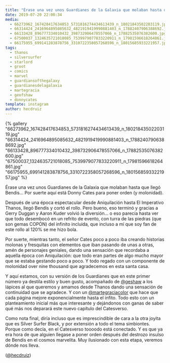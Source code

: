 ```yaml
---
title: "Érase una vez unos Guardianes de la Galaxia que molaban hasta que llegó Bendis... Por suerte aquí está Donny Cates para poner orden (y molonidad)"
date: 2019-07-20 22:00:34
media: 
  - 66273962_167428417634853_5731816274434613439_n_18021843502203119.jpg
  - 66314424_2416964895085632_4821919419990881403_n_17882407906388692.jpg
  - 66133428_896777334010432_398732906478557066_n_17882535076382600.jpg
  - 67500037_1324635721018085_7539979077833220911_n_17981596618264861.jpg
  - 66175955_699141283878756_3310722358057268596_n_18015685933221957.jpg
tags: 
  - thanos
  - silversurfer
  - starlord
  - groot
  - comics
  - marvel
  - guardiansofthegalaxy
  - guardianesdelagalaxia
  - martegracia
  - geofshaw
  - donnycates
template: instagram
author: hecdruiz
---
```


{% gallery "66273962_167428417634853_5731816274434613439_n_18021843502203119.jpg" "66314424_2416964895085632_4821919419990881403_n_17882407906388692.jpg" "66133428_896777334010432_398732906478557066_n_17882535076382600.jpg" "67500037_1324635721018085_7539979077833220911_n_17981596618264861.jpg" "66175955_699141283878756_3310722358057268596_n_18015685933221957.jpg" %}

Érase una vez unos Guardianes de la Galaxia que molaban hasta que llegó Bendis... Por suerte aquí está Donny Cates para poner orden (y molonidad).

Después de una época espectacular desde Aniquilación hasta El Imperativo Thanos, llegó Bendis y cortó el rollo. Pero bueno, eso terminó y gracias a Gerry Duggan y Aaron Kuder volvió la diversión... o eso parecía hasta ver que todo desembocó en un refrito de evento, con turra de las piedras (que son gemas COPÓN) del infinito incluida, que incluso a mí que soy fan de este rollo al 120% se me hizo bola.

Por suerte, mientras tanto, el señor Cates poco a poco iba creando historias molonas y fresquitas con elementos que iban pasando de unas a otras, amén de personajes geniales, dando una sensación que recordaba a aquella época con Aniquilación: que todo eran partes de algo mucho mayor que se estaba gestando poco a poco. Y todo regado con un componente de molonidad over nine thousand que agradecemos en esta santa casa.

Y aquí estamos, con su versión de los Guardianes que en este primer número ya destila estilo y buen gusto, acompañado de [@geshaw](https://instagram.com/geshaw) a los lápices al que queremos y amamos desde Thanos dando una sensación de continuidad que se agradece. Y con un [@martegraciacolor](https://instagram.com/martegraciacolor) que hace que cada página mejore exponencialmente hasta el infito. Todo esto con un planteamiento inicial más que interesante y dejándonos con ganas de saber qué más nos deparará este nuevo capítulo del Catesverso.

Como nota final, diría incluso que es imprescindible de cara a la otra joyita que es Silver Surfer Black, y por extensión a todo el tema simbiontes. Porque como decía, en el Catesverso toooodo está conectado. Y es que ya era hora de que alguien llegase a poner orden después del destrozo insulso de Bendis en el cosmos marvelita. Muy ilusionado con esta etapa, veremos dónde nos lleva.

([@hecdruiz](https://instagram.com/hecdruiz))
